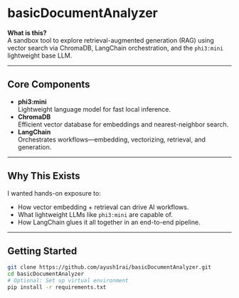 # basicDocumentAnalyzer

**What is this?**  
A sandbox tool to explore retrieval-augmented generation (RAG) using vector search via ChromaDB, LangChain orchestration, and the `phi3:mini` lightweight base LLM.

---

##  Core Components

- **phi3:mini**  
  Lightweight language model for fast local inference.
- **ChromaDB**  
  Efficient vector database for embeddings and nearest-neighbor search.
- **LangChain**  
  Orchestrates workflows—embedding, vectorizing, retrieval, and generation.

---

##  Why This Exists

I wanted hands-on exposure to:
- How vector embedding + retrieval can drive AI workflows.
- What lightweight LLMs like `phi3:mini` are capable of.
- How LangChain glues it all together in an end-to-end pipeline.

---

##  Getting Started

```bash
git clone https://github.com/ayush1rai/basicDocumentAnalyzer.git
cd basicDocumentAnalyzer
# Optional: Set up virtual environment
pip install -r requirements.txt
